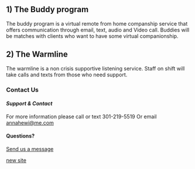 ## 1) The Buddy program 

The buddy program is a virtual remote from home companship service that offers communication through email, text, audio and Video call. Buddies will be matches with clients who want to have some virtual companionship.

## 2) The Warmline

The warmline is a non crisis supportive listening service. Staff on shift will take calls and texts from those who need support. 

### Contact Us

#### *Support & Contact*

For more information please call or text 301-219-5519
Or email annahewi@me.com

#### Questions? 
[Send us a message](./message.html)

[new site](./index.html)
